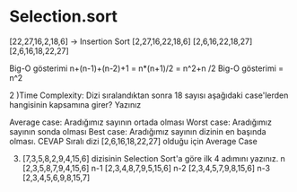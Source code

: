 
# Selection.sort

[22,27,16,2,18,6] -> Insertion Sort
[2,27,16,22,18,6]
[2,6,16,22,18,27]
[2,6,16,18,22,27]

Big-O gösterimi n+(n-1)+(n-2)+1 = n*(n+1)/2 = n^2+n /2
Big-O gösterimi = n^2

2 )Time Complexity: Dizi sıralandıktan sonra 18 sayısı aşağıdaki case'lerden hangisinin kapsamına girer? Yazınız

Average case: Aradığımız sayının ortada olması
Worst case: Aradığımız sayının sonda olması
Best case: Aradığımız sayının dizinin en başında olması.
       CEVAP 
    Sıralı dizi  [2,6,16,18,22,27] olduğu için Average Case

3) [7,3,5,8,2,9,4,15,6] dizisinin Selection Sort'a göre ilk 4 adımını yazınız.
n     [2,3,5,8,7,9,4,15,6]
n-1 [2,3,4,8,7,9,5,15,6]
n-2 [2,3,4,5,7,9,8,15,6]
n-3 [2,3,4,5,6,9,8,15,7]
